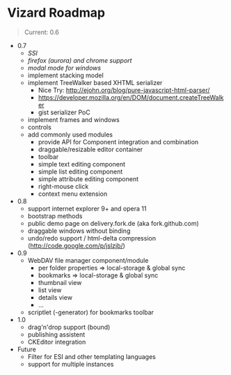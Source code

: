 # Vizard Roadmap

> Current: 0.6

* 0.7
  * *SSI*
  * *firefox (aurora) and chrome support*
  * *modal mode for windows*
  * implement stacking model
  * implement TreeWalker based XHTML serializer
    * Nice Try: http://ejohn.org/blog/pure-javascript-html-parser/
    * https://developer.mozilla.org/en/DOM/document.createTreeWalker
    * gist serializer PoC
  * implement frames and windows
  * controls
  * add commonly used modules
    * provide API for Component integration and combination
    * draggable/resizable editor container
    * toolbar
    * simple text editing component
    * simple list editing component
    * simple attribute editing component
    * right-mouse click
    * context menu extension
* 0.8
  * support internet explorer 9+ and opera 11
  * bootstrap methods
  * public demo page on delivery.fork.de (aka fork.github.com)
  * draggable windows without binding
  * undo/redo support / html-delta compression (http://code.google.com/p/jslzjb/)
* 0.9
  * WebDAV file manager component/module
    * per folder properties => local-storage & global sync
    * bookmarks => local-storage & global sync
    * thumbnail view
    * list view
    * details view
    * ...
  * scriptlet (-generator) for bookmarks toolbar
* 1.0
  * drag'n'drop support (bound)
  * publishing assistent
  * CKEditor integration
* Future
  * Filter for ESI and other templating languages
  * support for multiple instances
